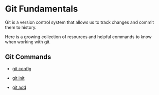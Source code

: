 # Git Fundamentals

Git is a version control system that allows us to track changes and commit them to history.

Here is a growing collection of resources and helpful commands to know when working with git.

## Git Commands

- [git config](./commands/config.md)

- [git init](./commands/Init.md)

- [git add](./commands/Add.md)

